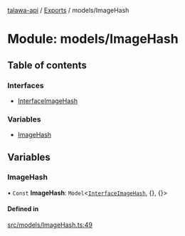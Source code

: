 [talawa-api](../README.md) / [Exports](../modules.md) / models/ImageHash

# Module: models/ImageHash

## Table of contents

### Interfaces

- [InterfaceImageHash](../interfaces/models_ImageHash.InterfaceImageHash.md)

### Variables

- [ImageHash](models_ImageHash.md#imagehash)

## Variables

### ImageHash

• `Const` **ImageHash**: `Model`\<[`InterfaceImageHash`](../interfaces/models_ImageHash.InterfaceImageHash.md), \{\}, \{\}\>

#### Defined in

[src/models/ImageHash.ts:49](https://github.com/PalisadoesFoundation/talawa-api/blob/3eeb2af/src/models/ImageHash.ts#L49)
